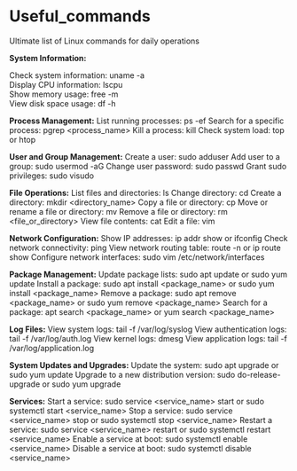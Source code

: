 # Useful_commands
Ultimate list of Linux commands for daily operations

**System Information:** <br>

Check system information: uname -a  <br>
Display CPU information: lscpu  <br>
Show memory usage: free -m  <br>
View disk space usage: df -h <br>

**Process Management:**
List running processes: ps -ef
Search for a specific process: pgrep <process_name>
Kill a process: kill <PID>
Check system load: top or htop

**User and Group Management:**
Create a user: sudo adduser <username>
Add user to a group: sudo usermod -aG <groupname> <username>
Change user password: sudo passwd <username>
Grant sudo privileges: sudo visudo

**File Operations:**
List files and directories: ls
Change directory: cd <directory>
Create a directory: mkdir <directory_name>
Copy a file or directory: cp <source> <destination>
Move or rename a file or directory: mv <source> <destination>
Remove a file or directory: rm <file_or_directory>
View file contents: cat <filename>
Edit a file: vim <filename>

**Network Configuration:**
Show IP addresses: ip addr show or ifconfig
Check network connectivity: ping <host>
View network routing table: route -n or ip route show
Configure network interfaces: sudo vim /etc/network/interfaces

**Package Management:**
Update package lists: sudo apt update or sudo yum update
Install a package: sudo apt install <package_name> or sudo yum install <package_name>
Remove a package: sudo apt remove <package_name> or sudo yum remove <package_name>
Search for a package: apt search <package_name> or yum search <package_name>

**Log Files:**
View system logs: tail -f /var/log/syslog
View authentication logs: tail -f /var/log/auth.log
View kernel logs: dmesg
View application logs: tail -f /var/log/application.log

**System Updates and Upgrades:**
Update the system: sudo apt upgrade or sudo yum update
Upgrade to a new distribution version: sudo do-release-upgrade or sudo yum upgrade

**Services:**
Start a service: sudo service <service_name> start or sudo systemctl start <service_name>
Stop a service: sudo service <service_name> stop or sudo systemctl stop <service_name>
Restart a service: sudo service <service_name> restart or sudo systemctl restart <service_name>
Enable a service at boot: sudo systemctl enable <service_name>
Disable a service at boot: sudo systemctl disable <service_name>
